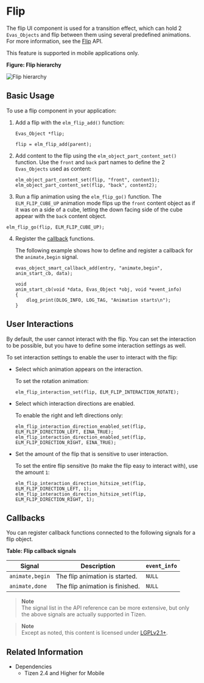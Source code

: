 # Flip

The flip UI component is used for a transition effect, which can hold 2 `Evas_Objects` and flip between them using several predefined animations. For more information, see the [Flip](../../../../api/mobile/latest/group__Elm__Flip.html) API.

This feature is supported in mobile applications only.

**Figure: Flip hierarchy**

![Flip hierarchy](./media/flip_tree.png)

## Basic Usage

To use a flip component in your application:

1. Add a flip with the `elm_flip_add()` function:

   ```
   Evas_Object *flip;

   flip = elm_flip_add(parent);
   ```

2. Add content to the flip using the `elm_object_part_content_set()` function. Use the `front` and `back` part names to define the 2 `Evas_Objects` used as content:

   ```
   elm_object_part_content_set(flip, "front", content1);
   elm_object_part_content_set(flip, "back", content2);
   ```

3.  Run a flip animation using the `elm_flip_go()` function. The `ELM_FLIP_CUBE_UP` animation mode flips up the `front` content object as if it was on a side of a cube, letting the down facing side of the cube appear with the `back` content object.

   ```
   elm_flip_go(flip, ELM_FLIP_CUBE_UP);
   ```

4. Register the [callback](#callbacks) functions.

   The following example shows how to define and register a callback for the `animate,begin` signal.

   ```
   evas_object_smart_callback_add(entry, "animate,begin", anim_start_cb, data);

   void
   anim_start_cb(void *data, Evas_Object *obj, void *event_info)
   {
       dlog_print(DLOG_INFO, LOG_TAG, "Animation starts\n");
   }
   ```

## User Interactions

By default, the user cannot interact with the flip. You can set the interaction to be possible, but you have to define some interaction settings as well.

To set interaction settings to enable the user to interact with the flip:

- Select which animation appears on the interaction.

  To set the rotation animation:

  ```
  elm_flip_interaction_set(flip, ELM_FLIP_INTERACTION_ROTATE);
  ```

- Select which interaction directions are enabled.

  To enable the right and left directions only:

  ```
  elm_flip_interaction_direction_enabled_set(flip, ELM_FLIP_DIRECTION_LEFT, EINA_TRUE);
  elm_flip_interaction_direction_enabled_set(flip, ELM_FLIP_DIRECTION_RIGHT, EINA_TRUE);
  ```

- Set the amount of the flip that is sensitive to user interaction.

  To set the entire flip sensitive (to make the flip easy to interact with), use the amount `1`:

  ```
  elm_flip_interaction_direction_hitsize_set(flip, ELM_FLIP_DIRECTION_LEFT, 1);
  elm_flip_interaction_direction_hitsize_set(flip, ELM_FLIP_DIRECTION_RIGHT, 1);
  ```

## Callbacks

You can register callback functions connected to the following signals for a flip object.

**Table: Flip callback signals**

| Signal          | Description                     | `event_info` |
|---------------|-------------------------------|------------|
| `animate,begin` | The flip animation is started.  | `NULL`       |
| `animate,done`  | The flip animation is finished. | `NULL`       |

> **Note**  
> The signal list in the API reference can be more extensive, but only the above signals are actually supported in Tizen.

> **Note**  
> Except as noted, this content is licensed under [LGPLv2.1+](http://opensource.org/licenses/LGPL-2.1).

## Related Information
- Dependencies
  - Tizen 2.4 and Higher for Mobile
